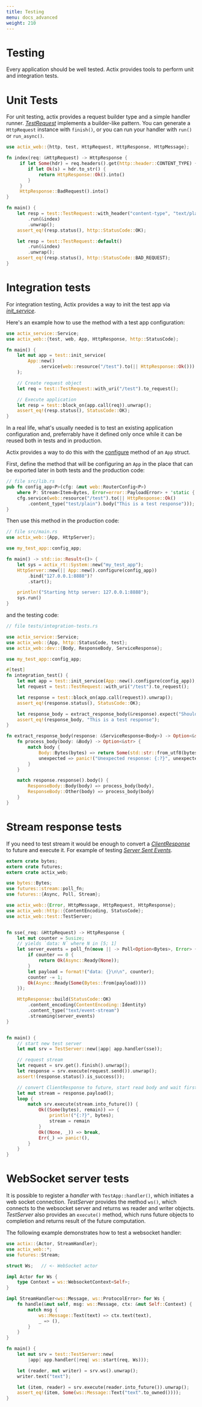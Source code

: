 ```yaml
---
title: Testing
menu: docs_advanced
weight: 210
---
```


# Testing

Every application should be well tested. Actix provides tools to perform unit and
integration tests.

# Unit Tests

For unit testing, actix provides a request builder type and a simple handler runner.
[*TestRequest*](../../actix-web/actix_web/test/struct.TestRequest.html)
implements a builder-like pattern.
You can generate a `HttpRequest` instance with `finish()`, or you can
run your handler with `run()` or `run_async()`.

```rust
use actix_web::{http, test, HttpRequest, HttpResponse, HttpMessage};

fn index(req: &HttpRequest) -> HttpResponse {
     if let Some(hdr) = req.headers().get(http::header::CONTENT_TYPE) {
        if let Ok(s) = hdr.to_str() {
            return HttpResponse::Ok().into()
        }
     }
     HttpResponse::BadRequest().into()
}

fn main() {
    let resp = test::TestRequest::with_header("content-type", "text/plain")
        .run(&index)
        .unwrap();
    assert_eq!(resp.status(), http::StatusCode::OK);

    let resp = test::TestRequest::default()
        .run(&index)
        .unwrap();
    assert_eq!(resp.status(), http::StatusCode::BAD_REQUEST);
}
```

# Integration tests

For integration testing, Actix provides a way to init the test app via [*init_service*](../../actix-web/actix_web/test/fn.init_service.html).

Here's an example how to use the method with a test app configuration:

```rust
use actix_service::Service;
use actix_web::{test, web, App, HttpResponse, http::StatusCode};

fn main() {
    let mut app = test::init_service(
        App::new()
            .service(web::resource("/test").to(|| HttpResponse::Ok()))
    );

    // Create request object
    let req = test::TestRequest::with_uri("/test").to_request();

    // Execute application
    let resp = test::block_on(app.call(req)).unwrap();
    assert_eq!(resp.status(), StatusCode::OK);
}
```

In a real life, what's usually needed is to test an existing application configuration and, preferrably have it defined only once while it can be reused
both in tests and in production.

Actix provides a way to do this with the [configure](../../actix-web/actix_web/struct.App.html#method.configure) method of an `App` struct.

First, define the method that will be configuring an `App` in the place that can be exported later in both tests and the production code:

```rust
// file src/lib.rs
pub fn config_app<P>(cfg: &mut web::RouterConfig<P>)
    where P: Stream<Item=Bytes, Error=error::PayloadError> + 'static {
    cfg.service(web::resource("/test").to(|| HttpResponse::Ok()
        .content_type("test/plain").body("This is a test response")));
}
```

Then use this method in the production code:

```rust
// file src/main.rs
use actix_web::{App, HttpServer};

use my_test_app::config_app;

fn main() -> std::io::Result<()> {
    let sys = actix_rt::System::new("my_test_app");
    HttpServer::new(|| App::new().configure(config_app))
        .bind("127.0.0.1:8888")?
        .start();

    println!("Starting http server: 127.0.0.1:8888");
    sys.run()
}
```

and the testing code:

```rust
// file tests/integration-tests.rs

use actix_service::Service;
use actix_web::{App, http::StatusCode, test};
use actix_web::dev::{Body, ResponseBody, ServiceResponse};

use my_test_app::config_app;

#[test]
fn integration_test() {
    let mut app = test::init_service(App::new().configure(config_app));
    let request = test::TestRequest::with_uri("/test").to_request();

    let response = test::block_on(app.call(request)).unwrap();
    assert_eq!(response.status(), StatusCode::OK);

    let response_body = extract_response_body(&response).expect("Should have the response body");
    assert_eq!(response_body, "This is a test response");
}

fn extract_response_body(response: &ServiceResponse<Body>) -> Option<&str> {
    fn process_body(body: &Body) -> Option<&str> {
        match body {
            Body::Bytes(bytes) => return Some(std::str::from_utf8(bytes.as_ref()).unwrap()),
            unexpected => panic!("Unexpected response: {:?}", unexpected)
        }
    }

    match response.response().body() {
        ResponseBody::Body(body) => process_body(body),
        ResponseBody::Other(body) => process_body(body)
    }
}
```

# Stream response tests

If you need to test stream it would be enough to convert a [*ClientResponse*](../../actix-web/actix_web/client/struct.ClientResponse.html) to future and execute it.
For example of testing [*Server Sent Events*](https://developer.mozilla.org/en-US/docs/Web/API/Server-sent_events/Using_server-sent_events).

```rust
extern crate bytes;
extern crate futures;
extern crate actix_web;

use bytes::Bytes;
use futures::stream::poll_fn;
use futures::{Async, Poll, Stream};

use actix_web::{Error, HttpMessage, HttpRequest, HttpResponse};
use actix_web::http::{ContentEncoding, StatusCode};
use actix_web::test::TestServer;


fn sse(_req: &HttpRequest) -> HttpResponse {
    let mut counter = 5usize;
    // yields `data: N` where N in [5; 1]
    let server_events = poll_fn(move || -> Poll<Option<Bytes>, Error> {
        if counter == 0 {
            return Ok(Async::Ready(None));
        }
        let payload = format!("data: {}\n\n", counter);
        counter -= 1;
        Ok(Async::Ready(Some(Bytes::from(payload))))
    });

    HttpResponse::build(StatusCode::OK)
        .content_encoding(ContentEncoding::Identity)
        .content_type("text/event-stream")
        .streaming(server_events)
}


fn main() {
    // start new test server
    let mut srv = TestServer::new(|app| app.handler(sse));

    // request stream
    let request = srv.get().finish().unwrap();
    let response = srv.execute(request.send()).unwrap();
    assert!(response.status().is_success());

    // convert ClientResponse to future, start read body and wait first chunk
    let mut stream = response.payload();
    loop {
        match srv.execute(stream.into_future()) {
            Ok((Some(bytes), remain)) => {
                println!("{:?}", bytes);
                stream = remain
            }
            Ok((None, _)) => break,
            Err(_) => panic!(),
        }
    }
}
```

# WebSocket server tests

It is possible to register a *handler* with `TestApp::handler()`, which
initiates a web socket connection. *TestServer* provides the method `ws()`, which connects to
the websocket server and returns ws reader and writer objects. *TestServer* also
provides an `execute()` method, which runs future objects to completion and returns
result of the future computation.

The following example demonstrates how to test a websocket handler:

```rust
use actix::{Actor, StreamHandler};
use actix_web::*;
use futures::Stream;

struct Ws;   // <- WebSocket actor

impl Actor for Ws {
    type Context = ws::WebsocketContext<Self>;
}

impl StreamHandler<ws::Message, ws::ProtocolError> for Ws {
    fn handle(&mut self, msg: ws::Message, ctx: &mut Self::Context) {
        match msg {
            ws::Message::Text(text) => ctx.text(text),
            _ => (),
        }
    }
}

fn main() {
    let mut srv = test::TestServer::new(
        |app| app.handler(|req| ws::start(req, Ws)));

    let (reader, mut writer) = srv.ws().unwrap();
    writer.text("text");

    let (item, reader) = srv.execute(reader.into_future()).unwrap();
    assert_eq!(item, Some(ws::Message::Text("text".to_owned())));
}
```
